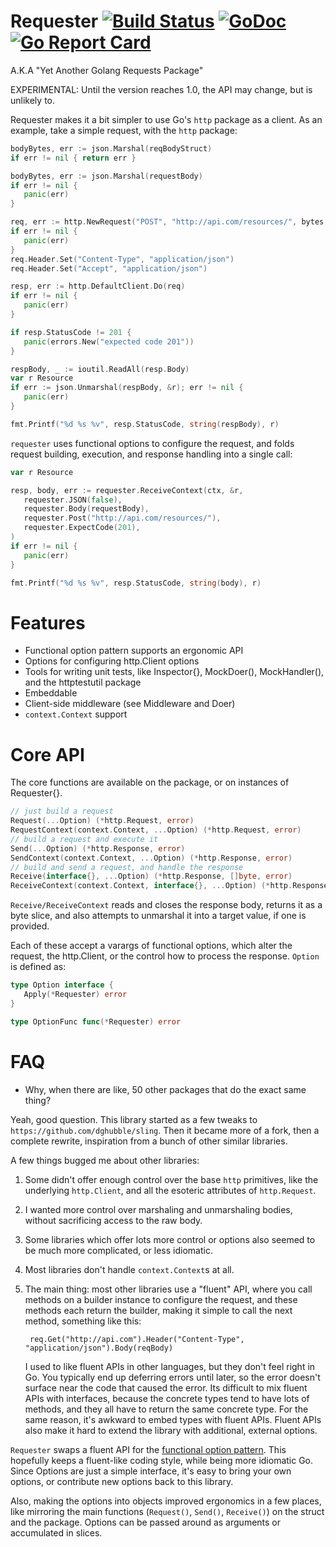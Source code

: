 # Requester [![Build Status](https://travis-ci.org/gemalto/requester.svg?branch=master)](https://travis-ci.org/gemalto/requester) [![GoDoc](https://godoc.org/github.com/gemalto/requester?status.png)](https://godoc.org/github.com/gemalto/requester) [![Go Report Card](https://goreportcard.com/badge/github.com/gemalto/requester)](https://goreportcard.com/report/github.com/gemalto/requester)

A.K.A "Yet Another Golang Requests Package"

EXPERIMENTAL:  Until the version reaches 1.0, the API may change, but is unlikely to.

Requester makes it a bit simpler to use Go's `http` package as a client.  As an example, take
a simple request, with the `http` package:

```go
bodyBytes, err := json.Marshal(reqBodyStruct)
if err != nil { return err }

bodyBytes, err := json.Marshal(requestBody)
if err != nil {
   panic(err)
}

req, err := http.NewRequest("POST", "http://api.com/resources/", bytes.NewReader(bodyBytes))
if err != nil {
   panic(err)
}
req.Header.Set("Content-Type", "application/json")
req.Header.Set("Accept", "application/json")

resp, err := http.DefaultClient.Do(req)
if err != nil {
   panic(err)
}

if resp.StatusCode != 201 {
   panic(errors.New("expected code 201"))
}

respBody, _ := ioutil.ReadAll(resp.Body)
var r Resource
if err := json.Unmarshal(respBody, &r); err != nil {
   panic(err)
}

fmt.Printf("%d %s %v", resp.StatusCode, string(respBody), r)
```
    
`requester` uses functional options to configure the request, and folds request building, 
execution, and response handling into a single call:

```go
var r Resource

resp, body, err := requester.ReceiveContext(ctx, &r,
   requester.JSON(false),
   requester.Body(requestBody),
   requester.Post("http://api.com/resources/"),
   requester.ExpectCode(201),
)
if err != nil {
   panic(err)
}

fmt.Printf("%d %s %v", resp.StatusCode, string(body), r)
```

# Features

- Functional option pattern supports an ergonomic API
- Options for configuring http.Client options
- Tools for writing unit tests, like Inspector{}, MockDoer(), MockHandler(), and the httptestutil package
- Embeddable
- Client-side middleware (see Middleware and Doer)
- `context.Context` support
    
# Core API

The core functions are available on the package, or on instances of Requester{}.

```go
// just build a request
Request(...Option) (*http.Request, error)
RequestContext(context.Context, ...Option) (*http.Request, error)
// build a request and execute it
Send(...Option) (*http.Response, error)
SendContext(context.Context, ...Option) (*http.Response, error)
// build and send a request, and handle the response
Receive(interface{}, ...Option) (*http.Response, []byte, error)
ReceiveContext(context.Context, interface{}, ...Option) (*http.Response, []byte, error)
```
    
`Receive/ReceiveContext` reads and closes the response body, returns it as a byte slice, 
and also attempts to unmarshal it into a target value, if one is provided. 

Each of these accept a varargs of functional options, which alter the request,
the http.Client, or the control how to process the response. `Option` is defined as:

```go
type Option interface {
   Apply(*Requester) error
}

type OptionFunc func(*Requester) error
```

# FAQ

- Why, when there are like, 50 other packages that do the exact same thing?

Yeah, good question.  This library started as a few tweaks to `https://github.com/dghubble/sling`.  Then
it became more of a fork, then a complete rewrite, inspiration from a bunch of other similar libraries.

A few things bugged me about other libraries:

1. Some didn't offer enough control over the base `http` primitives, like the underlying
   `http.Client`, and all the esoteric attributes of `http.Request`.
2. I wanted more control over marshaling and unmarshaling bodies, without sacrificing access
   to the raw body.
3. Some libraries which offer lots more control or options also seemed to be much more 
   complicated, or less idiomatic.
4. Most libraries don't handle `context.Context`s at all.
5. The main thing: most other libraries use a "fluent" API, where you call methods on a builder
   instance to configure the request, and these methods each return the builder, making it
   simple to call the next method, something like this:
   
        req.Get("http://api.com").Header("Content-Type", "application/json").Body(reqBody)
        
   I used to like fluent APIs in other languages, but they don't feel right in Go.  You typically
   end up deferring errors until later, so the error doesn't surface near the code that caused
   the error.  Its difficult to mix fluent APIs with interfaces, because the concrete types
   tend to have lots of methods, and they all have to return the same concrete type.  For the 
   same reason, it's awkward to embed types with fluent APIs.  Fluent APIs also make it hard to extend
   the library with additional, external options.
   
`Requester` swaps a fluent API for the
 [functional option pattern](https://dave.cheney.net/2014/10/17/functional-options-for-friendly-apis).
This hopefully keeps a fluent-like coding style, while being more idiomatic Go.  Since Options are just
a simple interface, it's easy to bring your own options, or contribute new options back
to this library.

Also, making the options into objects improved ergonomics in a few places, like mirroring 
the main functions (`Request()`, `Send()`, `Receive()`) on the struct and the package.  Options can be passed
around as arguments or accumulated in slices.



